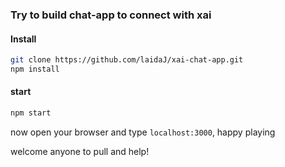 ### Try to build chat-app to connect with xai

#### Install
```bash
git clone https://github.com/laidaJ/xai-chat-app.git
npm install
```

#### start
```bash
npm start
```
now open your browser and type `localhost:3000`, happy playing

welcome anyone to pull and help!
